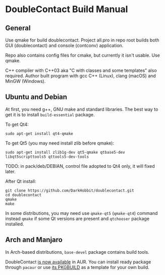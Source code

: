 # DoubleContact Build Manual #

## General ##

Use qmake for build doublecontact. Project all.pro in repo root builds both GUI (doublecontact) and console (contconv) application.

Repo also contains config files for cmake, but currently it isn't usable. Use qmake.

C++ compiler with C++03 aka "C with classes and some templates" also required. Author built program with gcc C++ (Linux), clang (macOS) and MinGW (Windows).

## Ubuntu and Debian ##

At first, you need g++, GNU make and standard libraries. The best way to get it is to install `build-essential` package.

To get Qt4:

```
sudo apt-get install qt4-qmake
```

To get Qt5 (you may need install zlib before qmake):

```
sudo apt-get install zlib1g-dev qt5-qmake qtbase5-dev libqt5scripttools5 qttools5-dev-tools
```

TODO: in pack/deb/DEBIAN, control file adopted to Qt4 only, it will fixed later.

After Qt install:

```
git clone https://github.com/DarkHobbit/doublecontact.git
cd doublecontact
qmake
make
```

In some distributions, you may need use `qmake-qt5` (`qmake-qt4`) command instead `qmake` if some Qt versions are present and `qtchooser` package installed.

## Arch and Manjaro ##

In Arch-based distributions, `base-devel` package contains build tools.

DoubleContact [is now available](https://aur.archlinux.org/packages/doublecontact) in AUR. You can install ready package through `pacaur` or use [its PKGBUILD](https://aur.archlinux.org/cgit/aur.git/tree/PKGBUILD?h=doublecontact) as a template for your own build.

